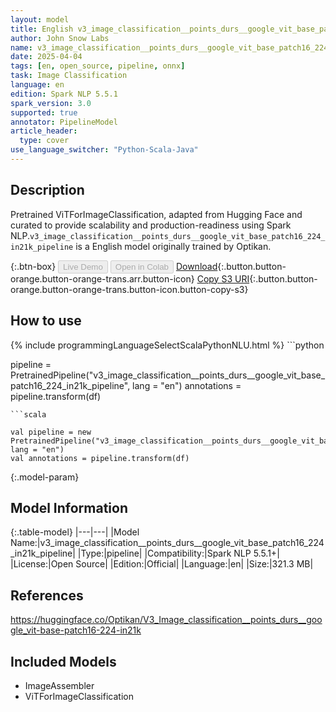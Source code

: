 ```yaml
---
layout: model
title: English v3_image_classification__points_durs__google_vit_base_patch16_224_in21k_pipeline pipeline ViTForImageClassification from Optikan
author: John Snow Labs
name: v3_image_classification__points_durs__google_vit_base_patch16_224_in21k_pipeline
date: 2025-04-04
tags: [en, open_source, pipeline, onnx]
task: Image Classification
language: en
edition: Spark NLP 5.5.1
spark_version: 3.0
supported: true
annotator: PipelineModel
article_header:
  type: cover
use_language_switcher: "Python-Scala-Java"
---
```


## Description

Pretrained ViTForImageClassification, adapted from Hugging Face and curated to provide scalability and production-readiness using Spark NLP.`v3_image_classification__points_durs__google_vit_base_patch16_224_in21k_pipeline` is a English model originally trained by Optikan.

{:.btn-box}
<button class="button button-orange" disabled>Live Demo</button>
<button class="button button-orange" disabled>Open in Colab</button>
[Download](https://s3.amazonaws.com/auxdata.johnsnowlabs.com/public/models/v3_image_classification__points_durs__google_vit_base_patch16_224_in21k_pipeline_en_5.5.1_3.0_1743747759317.zip){:.button.button-orange.button-orange-trans.arr.button-icon}
[Copy S3 URI](s3://auxdata.johnsnowlabs.com/public/models/v3_image_classification__points_durs__google_vit_base_patch16_224_in21k_pipeline_en_5.5.1_3.0_1743747759317.zip){:.button.button-orange.button-orange-trans.button-icon.button-copy-s3}

## How to use



<div class="tabs-box" markdown="1">
{% include programmingLanguageSelectScalaPythonNLU.html %}
```python

pipeline = PretrainedPipeline("v3_image_classification__points_durs__google_vit_base_patch16_224_in21k_pipeline", lang = "en")
annotations =  pipeline.transform(df)   

```
```scala

val pipeline = new PretrainedPipeline("v3_image_classification__points_durs__google_vit_base_patch16_224_in21k_pipeline", lang = "en")
val annotations = pipeline.transform(df)

```
</div>

{:.model-param}
## Model Information

{:.table-model}
|---|---|
|Model Name:|v3_image_classification__points_durs__google_vit_base_patch16_224_in21k_pipeline|
|Type:|pipeline|
|Compatibility:|Spark NLP 5.5.1+|
|License:|Open Source|
|Edition:|Official|
|Language:|en|
|Size:|321.3 MB|

## References

https://huggingface.co/Optikan/V3_Image_classification__points_durs__google_vit-base-patch16-224-in21k

## Included Models

- ImageAssembler
- ViTForImageClassification